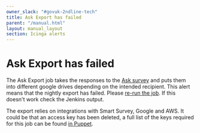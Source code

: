 ```yaml
---
owner_slack: "#govuk-2ndline-tech"
title: Ask Export has failed
parent: "/manual.html"
layout: manual_layout
section: Icinga alerts
---
```


# Ask Export has failed

The Ask Export job takes the responses to the [Ask survey][] and puts them into different google drives depending on the intended recipient. This alert means that the nightly export has failed. Please [re-run the job][]. If this doesn't work check the Jenkins output.

The export relies on integrations with Smart Survey, Google and AWS. It could be that an access key has been deleted, a full list of the keys required for this job can be found [in Puppet][].

[Ask survey]: https://www.gov.uk/guidance/ask-the-government-a-question
[re-run the job]: https://deploy.blue.production.govuk.digital/job/govuk-ask-export/
[in Puppet]: https://github.com/alphagov/govuk-puppet/blob/main/modules/govuk_jenkins/manifests/jobs/ask_export.pp
